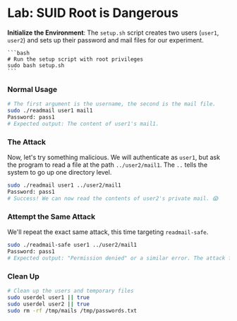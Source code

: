 
# Lab: SUID Root is Dangerous



**Initialize the Environment**: The `setup.sh` script creates two users (`user1`, `user2`) and sets up their password and mail files for our experiment.

    ```bash
    # Run the setup script with root privileges
    sudo bash setup.sh
    ```



### Normal Usage

```bash
# The first argument is the username, the second is the mail file.
sudo ./readmail user1 mail1
Password: pass1
# Expected output: The content of user1's mail1.
```

### The Attack

Now, let's try something malicious. We will authenticate as `user1`, but ask the program to read a file at the path `../user2/mail1`. The `..` tells the system to go up one directory level.

```bash
sudo ./readmail user1 ../user2/mail1
Password: pass1
# Success! We can now read the contents of user2's private mail. 😱
```



###  Attempt the Same Attack

We'll repeat the exact same attack, this time targeting `readmail-safe`.

```bash
sudo ./readmail-safe user1 ../user2/mail1
Password: pass1
# Expected output: "Permission denied" or a similar error. The attack fails! 😎
```


### Clean Up


```bash
# Clean up the users and temporary files
sudo userdel user1 || true
sudo userdel user2 || true
sudo rm -rf /tmp/mails /tmp/passwords.txt
```
